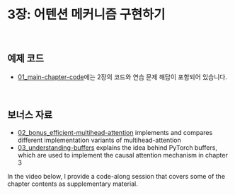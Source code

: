 # 3장: 어텐션 메커니즘 구현하기

&nbsp;
## 예제 코드

- [01_main-chapter-code](01_main-chapter-code)에는 2장의 코드와 연습 문제 해답이 포함되어 있습니다.

&nbsp;
## 보너스 자료

- [02_bonus_efficient-multihead-attention](02_bonus_efficient-multihead-attention) implements and compares different implementation variants of multihead-attention
- [03_understanding-buffers](03_understanding-buffers) explains the idea behind PyTorch buffers, which are used to implement the causal attention mechanism in chapter 3



In the video below, I provide a code-along session that covers some of the chapter contents as supplementary material.
